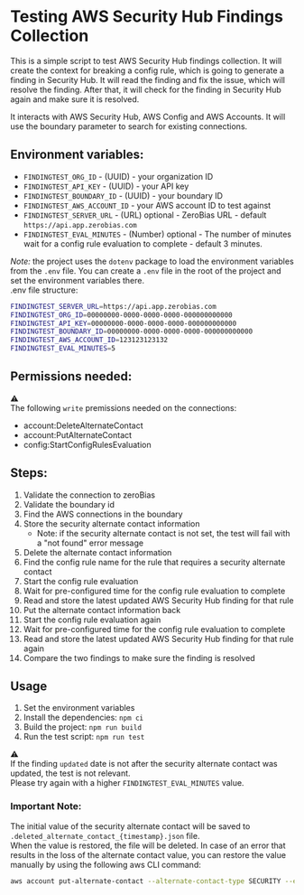  # Testing AWS Security Hub Findings Collection

This is a simple script to test AWS Security Hub findings collection.
It will create the context for breaking a config rule, which is going to generate a finding in Security Hub. It will read the finding and fix the issue, which will resolve the finding. After that, it will check for the finding in Security Hub again and make sure it is resolved.

It interacts with AWS Security Hub, AWS Config and AWS Accounts. It will use the boundary parameter to search for existing connections.

## Environment variables:
* `FINDINGTEST_ORG_ID` - (UUID) - your organization ID
* `FINDINGTEST_API_KEY` - (UUID) - your API key
* `FINDINGTEST_BOUNDARY_ID` - (UUID) - your boundary ID
* `FINDINGTEST_AWS_ACCOUNT_ID` - your AWS account ID to test against
* `FINDINGTEST_SERVER_URL` - (URL) optional - ZeroBias URL - default `https://api.app.zerobias.com`
* `FINDINGTEST_EVAL_MINUTES` - (Number) optional - The number of minutes wait for a config rule evaluation to complete - default 3 minutes.

*Note:* the project uses the `dotenv` package to load the environment variables from the `.env` file. You can create a `.env` file in the root of the project and set the environment variables there.  
.env file structure:
```bash
FINDINGTEST_SERVER_URL=https://api.app.zerobias.com
FINDINGTEST_ORG_ID=00000000-0000-0000-0000-000000000000
FINDINGTEST_API_KEY=00000000-0000-0000-0000-000000000000
FINDINGTEST_BOUNDARY_ID=00000000-0000-0000-0000-000000000000
FINDINGTEST_AWS_ACCOUNT_ID=123123123132
FINDINGTEST_EVAL_MINUTES=5
```

## Permissions needed:
:warning:  
The following `write` premissions needed on the connections:
- account:DeleteAlternateContact
- account:PutAlternateContact
- config:StartConfigRulesEvaluation

## Steps:
1. Validate the connection to zeroBias
1. Validate the boundary id
1. Find the AWS connections in the boundary
1. Store the security alternate contact information
    - Note: if the security alternate contact is not set, the test will fail with a "not found" error message
1. Delete the alternate contact information
1. Find the config rule name for the rule that requires a security alternate contact
1. Start the config rule evaluation
1. Wait for pre-configured time for the config rule evaluation to complete
1. Read and store the latest updated AWS Security Hub finding for that rule
1. Put the alternate contact information back
1. Start the config rule evaluation again
1. Wait for pre-configured time for the config rule evaluation to complete
1. Read and store the latest updated AWS Security Hub finding for that rule again
1. Compare the two findings to make sure the finding is resolved

## Usage
1. Set the environment variables
1. Install the dependencies: `npm ci`
1. Build the project: `npm run build`
1. Run the test script: `npm run test`

:warning:  
If the finding `updated` date is not after the security alternate contact was updated, the test is not relevant.  
Please try again with a higher `FINDINGTEST_EVAL_MINUTES` value.

### Important Note:  
The initial value of the security alternate contact will be saved to `.deleted_alternate_contact_{timestamp}.json` file.  
When the value is restored, the file will be deleted. In case of an error that results in the loss of the alternate contact value, you can restore the value manually by using the following aws CLI command:
```bash
aws account put-alternate-contact --alternate-contact-type SECURITY --email-address "$EMAIL" --name "$NAME" --phone "$PHONENO" --title "$TITLE"
```
